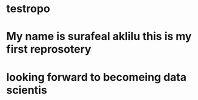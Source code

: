 # testropo
# My name is surafeal aklilu this is my first reprosotery 
# looking forward to becomeing data scientis
